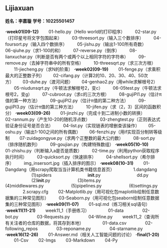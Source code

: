 ## Lijiaxuan
**姓名：李嘉璇**
**学号：10225501457**

**·week01(09-12)**
    &emsp;&emsp;01-hello.py（Hello world的打印程序）     &emsp;&emsp;02-star.py（打印星号将文字包围起来）    &emsp;&emsp;03-threesort.py（输入三个数排序） &emsp;&emsp;04-foursort.py（输入四个数排序）  &emsp;&emsp;05-jishu.py（输出1-100所有奇数）   &emsp;&emsp;06-qiuhe.py（求1-100的和）   &emsp;&emsp;07-reverse.py（倒序）   &emsp;&emsp;08-lianxuchar.py（判断是否有两个或两个以上相同字符的字符串）   &emsp;&emsp;09-remove.py（去掉字符串中的所有空格）  &emsp;&emsp;10-threesqrt.py（求三次方根） &emsp;&emsp;11-jiecheng.py（求N的阶乘）
**·week02(09-19)**
    &emsp;&emsp;01-fenge.py（求乘积最大的正整数子列）&emsp;&emsp;02-cifang.py（计算2的10、20、30、40、50次方）&emsp;&emsp;03-duhe.py（渡河问题）&emsp;&emsp;04-genhao2.py（用while求解根号2） &emsp;&emsp;05-niudunsqrt.py（牛顿法求解根号2，变c） &emsp;&emsp;06-05test.py（牛顿法求根号2，变g） &emsp;&emsp;07-cubroot.py（求c的三次方根） &emsp;&emsp;08-gujiPI1.py（估计π值的第一种方法） &emsp;&emsp;09-gujiPI2.py（估计π值的第二种方法） &emsp;&emsp;09-gujiPI3.py（估计π值的第三种方法） &emsp;&emsp;10-jifen.py（求（2，3）区间的函数积分）
**·week03(09-26)**
    &emsp;&emsp;01-jinzhi.py（完成十到二进制小数的转换） &emsp;&emsp;02-rannum.py（产生10-20的随机浮点数） &emsp;&emsp;03-zhengtest.py（正则表达式验证身份证号是否合法） &emsp;&emsp;04-list.py（实现链表的增删查该操作）&emsp;&emsp;05-oshu.py（输出1-100之间的所有偶数）&emsp;&emsp;06-fenzhi.py（用if实现百分制转等级制 &emsp;&emsp;07-zuidagongyue.py（求两个正整数的最大公约数） &emsp;&emsp;08-sort.py（排序随机数列） &emsp;&emsp;09-goujian.py（构建特殊数组）
**·week05(10-10)**
    &emsp;&emsp;01-zhishu.py（判断输入a是否是质数） &emsp;&emsp;02-time.py（利用python获取程序执行时间） &emsp;&emsp;03-quicksort.py（快速排序） &emsp;&emsp;04-shellsort.py（希尔排序） &emsp;&emsp;img_insersort.jpg（插入排序的图示）
**·week08(10-31)**
    &emsp;&emsp;01-Dangdang（用scrapy爬取当当计算机类书籍信息首页）  &emsp;&emsp;&emsp;&emsp;1.dangdang    &emsp;&emsp;&emsp;&emsp;&emsp;&emsp;(1)spiders   &emsp;&emsp;&emsp;&emsp;&emsp;&emsp;&emsp;&emsp;__init__.py  &emsp;&emsp;&emsp;&emsp;&emsp;&emsp;&emsp;&emsp;dd.py  &emsp;&emsp;&emsp;&emsp;&emsp;&emsp;(2)__init__.py   &emsp;&emsp;&emsp;&emsp;&emsp;&emsp;(3)items.py
        &emsp;&emsp;&emsp;&emsp;&emsp;&emsp;(4)middlewares.py
        &emsp;&emsp;&emsp;&emsp;&emsp;&emsp;(5)pipelines.py
        &emsp;&emsp;&emsp;&emsp;&emsp;&emsp;(6)settings.py
      &emsp;&emsp;&emsp;&emsp;2.scrapy.cfg
    &emsp;&emsp;02-Matplotlib.py（用可视化包maplotlib绘制任意数据集的三种常见图形）
    &emsp;&emsp;03-Seaborn.py（用可视化包seaborn绘制任意数据集的三种常见图形）
**·week09(11-07)**
    &emsp;&emsp;01-sql.md（练习相关sql语句）
**·week11(11-21)**
    &emsp;&emsp;week11_1（手册练习）
      &emsp;&emsp;&emsp;&emsp;01-data
      &emsp;&emsp;&emsp;&emsp;02-bot.py
      &emsp;&emsp;&emsp;&emsp;03-Requests.py
      &emsp;&emsp;&emsp;&emsp;04-Wine.py
    &emsp;&emsp;week11_2（查询所有关注者的仓库的数据，将其存到本地）
      &emsp;&emsp;&emsp;&emsp;01-data.csv
      &emsp;&emsp;&emsp;&emsp;02-following_repos
      &emsp;&emsp;&emsp;&emsp;03-reponame.py
      &emsp;&emsp;&emsp;&emsp;04-starname.py
**·week16(12-26)**
    &emsp;&emsp;01-Answer.md（相关人工智能问题的讨论）
**·final(1-20)**
    &emsp;&emsp;01-Csv
    &emsp;&emsp;02-Imgs
    &emsp;&emsp;03-Markdown
    &emsp;&emsp;04-Py
